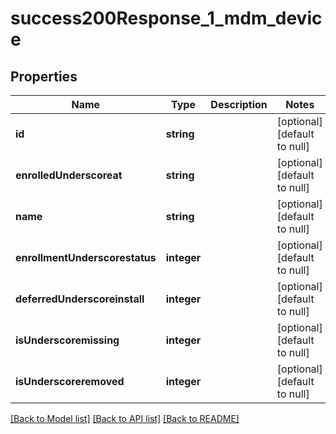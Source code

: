 # success200Response_1_mdm_device

## Properties
Name | Type | Description | Notes
------------ | ------------- | ------------- | -------------
**id** | **string** |  | [optional] [default to null]
**enrolledUnderscoreat** | **string** |  | [optional] [default to null]
**name** | **string** |  | [optional] [default to null]
**enrollmentUnderscorestatus** | **integer** |  | [optional] [default to null]
**deferredUnderscoreinstall** | **integer** |  | [optional] [default to null]
**isUnderscoremissing** | **integer** |  | [optional] [default to null]
**isUnderscoreremoved** | **integer** |  | [optional] [default to null]

[[Back to Model list]](../README.md#documentation-for-models) [[Back to API list]](../README.md#documentation-for-api-endpoints) [[Back to README]](../README.md)


